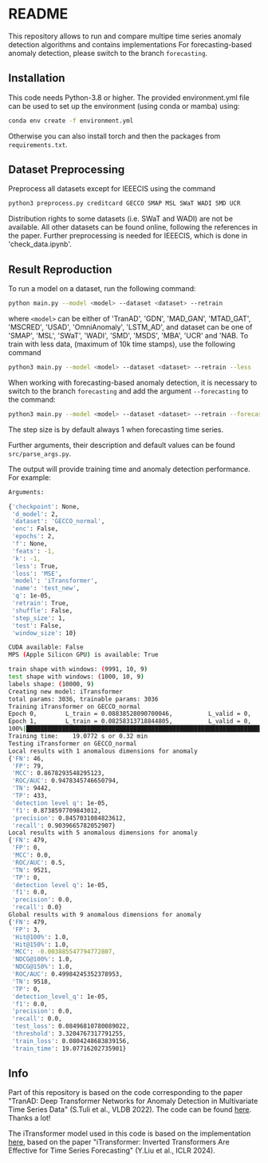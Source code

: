 
# README

This repository allows to run and compare multipe time series anomaly detection algorithms and contains implementations
For forecasting-based anomaly detection, please switch to the branch `forecasting`.

## Installation
This code needs Python-3.8 or higher.
The provided environment.yml file can be used to set up the environment (using conda or mamba) using:
```bash
conda env create -f environment.yml
```
Otherwise you can also install torch and then the packages from `requirements.txt`.

## Dataset Preprocessing
Preprocess all datasets except for IEEECIS using the command
```bash
python3 preprocess.py creditcard GECCO SMAP MSL SWaT WADI SMD UCR 
```
Distribution rights to some datasets (i.e. SWaT and WADI) are not be available. All other datasets can be found online, following the references in the paper.
Further preprocessing is needed for IEEECIS, which is done in 'check_data.ipynb'.


## Result Reproduction
To run a model on a dataset, run the following command:
```bash
python main.py --model <model> --dataset <dataset> --retrain
```
where `<model>` can be either of 'TranAD', 'GDN', 'MAD_GAN', 'MTAD_GAT', 'MSCRED', 'USAD', 'OmniAnomaly', 'LSTM_AD', and dataset can be one of 'SMAP', 'MSL', 'SWaT', 'WADI', 'SMD', 'MSDS', 'MBA', 'UCR' and 'NAB. To train with less data, (maximum of 10k time stamps), use the following command 
```bash
python3 main.py --model <model> --dataset <dataset> --retrain --less
```

When working with forecasting-based anomaly detection, it is necessary to switch to the branch `forecasting` and add the argument `--forecasting` to the command:
```bash
python3 main.py --model <model> --dataset <dataset> --retrain --forecasting
```
The step size is by default always 1 when forecasting time series.

Further arguments, their description and default values can be found  `src/parse_args.py`.

The output will provide training time and anomaly detection performance. For example:
```bash
Arguments:

{'checkpoint': None,
 'd_model': 2,
 'dataset': 'GECCO_normal',
 'enc': False,
 'epochs': 2,
 'f': None,
 'feats': -1,
 'k': -1,
 'less': True,
 'loss': 'MSE',
 'model': 'iTransformer',
 'name': 'test_new',
 'q': 1e-05,
 'retrain': True,
 'shuffle': False,
 'step_size': 1,
 'test': False,
 'window_size': 10}

CUDA available: False
MPS (Apple Silicon GPU) is available: True 

train shape with windows: (9991, 10, 9)
test shape with windows: (1000, 10, 9)
labels shape: (10000, 9)
Creating new model: iTransformer
total params: 3036, trainable params: 3036
Training iTransformer on GECCO_normal
Epoch 0,        L_train = 0.08838528090700046,          L_valid = 0,    LR = 0.0001                                             
Epoch 1,        L_train = 0.08258313718844805,          L_valid = 0,    LR = 0.0001                                             
100%|█████████████████████████████████████████████████████████████████████████████████████████████| 2/2 [00:19<00:00,  9.52s/it]
Training time:    19.0772 s or 0.32 min 
Testing iTransformer on GECCO_normal
Local results with 1 anomalous dimensions for anomaly
{'FN': 46,
 'FP': 79,
 'MCC': 0.8678293548295123,
 'ROC/AUC': 0.9478345746650794,
 'TN': 9442,
 'TP': 433,
 'detection level q': 1e-05,
 'f1': 0.8738597709843012,
 'precision': 0.8457031084823612,
 'recall': 0.9039665782052907}
Local results with 5 anomalous dimensions for anomaly
{'FN': 479,
 'FP': 0,
 'MCC': 0.0,
 'ROC/AUC': 0.5,
 'TN': 9521,
 'TP': 0,
 'detection level q': 1e-05,
 'f1': 0.0,
 'precision': 0.0,
 'recall': 0.0}
Global results with 9 anomalous dimensions for anomaly
{'FN': 479,
 'FP': 3,
 'Hit@100%': 1.0,
 'Hit@150%': 1.0,
 'MCC': -0.003885547794772807,
 'NDCG@100%': 1.0,
 'NDCG@150%': 1.0,
 'ROC/AUC': 0.49984245352378953,
 'TN': 9518,
 'TP': 0,
 'detection_level_q': 1e-05,
 'f1': 0.0,
 'precision': 0.0,
 'recall': 0.0,
 'test_loss': 0.08496810780089022,
 'threshold': 3.3204767317791255,
 'train_loss': 0.0804248683839156,
 'train_time': 19.07716202735901}
```

## Info
Part of this repository is based on the code corresponding to the paper "TranAD: Deep Transformer Networks for Anomaly Detection in Multivariate Time Series Data" (S.Tuli et al., VLDB 2022). The code can be found [here](https://github.com/imperial-qore/TranAD). Thanks a lot!

The iTransformer model used in this code is based on the implementation [here](https://github.com/thuml/iTransformer), based on the paper "iTransformer: Inverted Transformers Are Effective for Time Series Forecasting" (Y.Liu et al., ICLR 2024).
